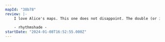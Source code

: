 ```yaml
---
mapId: "38b78"
review: |-
    I love Alice's maps. This one does not disappoint. The double (or is it triple) cross-overs are a challenge ;-) 
    
    - rhythmshade -
startDate: "2024-01-08T16:52:55.000Z"
---
```

